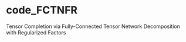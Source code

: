 # code_FCTNFR
Tensor Completion via Fully-Connected Tensor Network Decomposition with Regularized Factors
